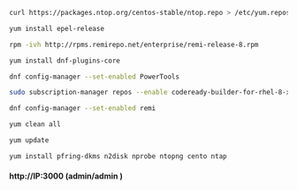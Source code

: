 
```sh
curl https://packages.ntop.org/centos-stable/ntop.repo > /etc/yum.repos.d/ntop.repo
```
```sh
yum install epel-release
```
```sh
rpm -ivh http://rpms.remirepo.net/enterprise/remi-release-8.rpm
```
```sh
yum install dnf-plugins-core
```
```sh
dnf config-manager --set-enabled PowerTools
```
```sh
sudo subscription-manager repos --enable codeready-builder-for-rhel-8-x86_64-rpms
```
```sh
dnf config-manager --set-enabled remi
```
```sh
yum clean all
```
```sh
yum update
```
```sh
yum install pfring-dkms n2disk nprobe ntopng cento ntap
```
#### http://IP:3000 (admin/admin )
